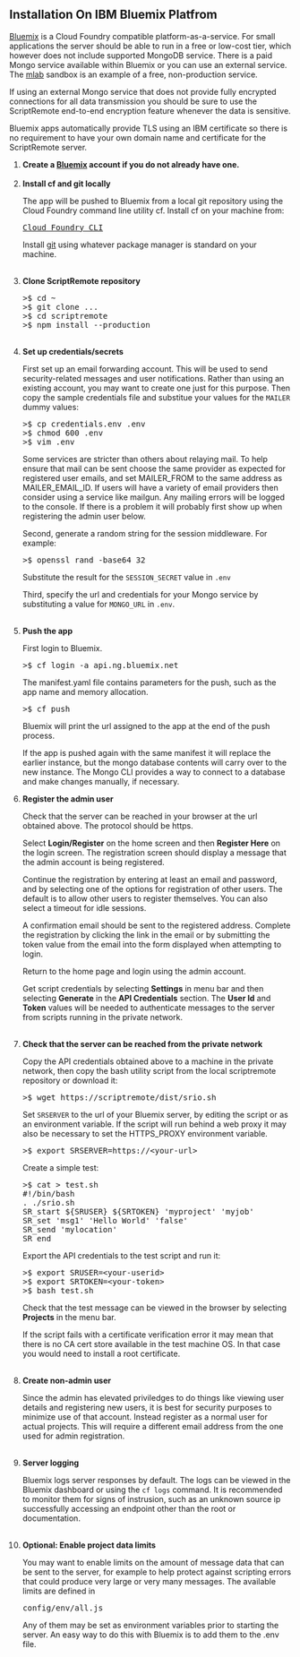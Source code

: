 
<div align="right" style="display:none">
<a href="/">Home</a>
</div>

<h2>
Installation On IBM Bluemix Platfrom
</h2>

<p>
<a href="https://console.ng.bluemix.net">Bluemix</a> is a Cloud Foundry compatible 
platform-as-a-service.  For small applications the server should be able to run 
in a free or low-cost tier, which however does not include supported MongoDB service. 
There is a paid Mongo service available within Bluemix or you can use an external 
service.  The <a href="http://mlab.com">mlab</a> sandbox is an example of a free,
non-production service.
<p>
If using an external Mongo service that does not provide fully encrypted connections
for all data transmission you should be sure to use the ScriptRemote end-to-end
encryption feature whenever the data is sensitive.
<p>
Bluemix apps automatically provide TLS using an IBM certificate 
so there is no requirement to have your own domain name
and certificate for the ScriptRemote server.

<ol>
<li>
<b>Create a <a href="https://console.ng.bluemix.net">Bluemix</a> account if you do not already have one.</b>
</li>
<br>

<li>
<b>Install cf and git locally</b>
<p>
The app will be pushed to Bluemix from a local git repository using the
Cloud Foundry command line utility cf.  Install cf on your machine from:

<pre>
<a href="https://github.com/cloudfoundry/cli">Cloud Foundry CLI</a>
</pre>
Install <a href="https://git-scm.com">git</a> using whatever package manager is standard on your machine.
</li>
<br>

<li>
<b>Clone ScriptRemote repository</b>
<p>
<pre>
>$ cd ~
>$ git clone ...
>$ cd scriptremote
>$ npm install --production
</pre>
</li>
<br>

<li>
<b>Set up credentials/secrets</b>
<p>

First set up an email forwarding account. This will be used to 
send security-related messages and user notifications.
Rather than using an existing account, you may want to create one 
just for this purpose.
Then copy the sample credentials file and substitue your values 
for the <code>MAILER</code> dummy values:

<pre>
>$ cp credentials.env .env
>$ chmod 600 .env
>$ vim .env
</pre>
<p>
Some services are stricter than others about relaying mail.
To help ensure that mail can be sent choose the same 
provider as expected for registered user emails, and set 
MAILER_FROM to the same address as MAILER_EMAIL_ID.
If users will have a variety of email providers then
consider using a service like mailgun.  Any mailing errors 
will be logged to the console.  If there is a problem it 
will probably first show up when registering the admin 
user below.
<p>
Second, generate a random string for the session middleware.
For example:

<pre>
>$ openssl rand -base64 32
</pre>

Substitute the result for the <code>SESSION_SECRET</code> value in <code>.env</code>
<p>
Third, specify the url and credentials for your Mongo service by
substituting a value for <code>MONGO_URL</code> in <code>.env</code>.

</li>
<br>

<li>
<b>Push the app</b>
<p>

First login to Bluemix.

<pre>
>$ cf login -a api.ng.bluemix.net
</pre>

The manifest.yaml file contains parameters for the push, such as
the app name and memory allocation.

<pre>
>$ cf push
</pre>

Bluemix will print the url assigned to the app at the end of the
push process. 
<p>
If the app is pushed again with the same manifest it will replace 
the earlier instance, but the mongo database contents will carry 
over to the new instance.  The Mongo CLI provides a way to connect
to a database and make changes manually, if necessary.
<br>


<li>
<b>Register the admin user</b>
<p>
Check that the server can be reached in your browser at the 
url obtained above. The protocol should be https.
<p>
Select <b>Login/Register</b> on the home screen and then
<b>Register Here</b> on the login screen. The registration screen should
display a message that the admin account is being registered. 
<p>
Continue the registration by entering at least an email and password,
and by selecting one of the options for registration of other users. The
default is to allow other users to register themselves. You can also
select a timeout for idle sessions.
<p>
A confirmation email should be sent to the registered address.
Complete the registration by clicking the link in the email or
by submitting the token value from the email into the form
displayed when attempting to login.
<p>
Return to the home page and login using the admin account.
<p>
Get script credentials by selecting <b>Settings</b> in menu bar and
then selecting <b>Generate</b> in the <b>API Credentials</b> section. The
<b>User Id</b> and <b>Token</b> values will be needed to authenticate messages
to the server from scripts running in the private network.

</li>
<br>

<li>
<b>Check that the server can be reached from the private network</b>
<p>
Copy the API credentials obtained above to a machine in the private
network, then copy the bash utility script from the local 
scriptremote repository or download it:

<pre>
>$ wget https://scriptremote/dist/srio.sh
</pre>

Set <code>SRSERVER</code> to the url of your Bluemix server, by editing the script
or as an environment variable. If the script will run behind a web proxy it may
also be necessary to set the HTTPS_PROXY environment variable.

<pre>
>$ export SRSERVER=https://&lt;your-url&gt;
</pre>

Create a simple test:

<pre>
>$ cat > test.sh
#!/bin/bash
. ./srio.sh
SR_start ${SRUSER} ${SRTOKEN} 'myproject' 'myjob'
SR_set 'msg1' 'Hello World' 'false'
SR_send 'mylocation'
SR_end
</pre>

Export the API credentials to the test script and run it:

<pre>
>$ export SRUSER=&lt;your-userid&gt;
>$ export SRTOKEN=&lt;your-token&gt;
>$ bash test.sh
</pre>

Check that the test message can be viewed in the browser by
selecting <b>Projects</b> in the menu bar.
<p>
If the script fails with a certificate verification error
it may mean that there is no CA cert store available in the
test machine OS. In that case you would need to install
a root certificate.
</li>
<br>

<li>
<b>Create non-admin user</b>
<p>
Since the admin has elevated priviledges to do things
like viewing user details and registering new users, it is best
for security purposes to minimize use of that account.
Instead register as a normal user for actual projects.
This will require a different email address from the one
used for admin registration.
</li>
<br>

<li>
<b>Server logging</b>
<p>
Bluemix logs server responses by default.
The logs can be viewed in the Bluemix dashboard or
using the <code>cf logs</code> command.
It is recommended to monitor them
for signs of instrusion, such as an unknown source ip
successfully accessing an endpoint other than the
root or documentation.
</li>
</br>

<li>
<b>Optional: Enable project data limits</b>
<p>
You may want to enable limits on the amount of message data that can be
sent to the server, for example to help protect against scripting errors
that could produce very large or very many messages.
The available limits are defined in <pre>config/env/all.js</pre>
Any of them may be set as environment variables prior to starting
the server. An easy way to do this with Bluemix is to add them
to the .env file.
</li>
<br>
</ol>
